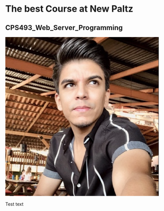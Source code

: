 # The best Course at New Paltz
## CPS493_Web_Server_Programming

![My Image](Rodolfo.png)

Test text